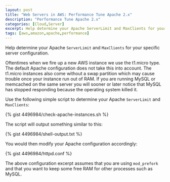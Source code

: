 ```yaml
---
layout: post
title: "Web Servers in AWS: Performance Tune Apache 2.x"
description: "Performance Tune Apache 2.x"
categories: [Cloud,Server]
excerpt: Help determine your Apache ServerLimit and MaxClients for your specific server configuration.
tags: [aws,amazon,apache,performance]
---
```


Help determine your Apache `ServerLimit` and `MaxClients` for your specific server configuration.

Oftentimes when we fire up a new AWS instance we use the t1.micro type. The default Apache configuration does not take this into account. The t1.micro instances also come without a swap partition which may cause trouble once your instance run out of RAM. If you are running MySQL or memcached on the same server you will sooner or later notice that MySQL has stopped responding because the operating system killed it.

Use the following simple script to determine your Apache `ServerLimit` and `MaxClients`:

{% gist 4496984/check-apache-instances.sh %}

The script will output something similar to this:

{% gist 4496984/shell-output.txt %}

You would then modify your Apache configuration accordingly:

{% gist 4496984/httpd.conf %}

The above configuration excerpt assumes that you are using `mod_prefork` and that you want to keep some free RAM for other processes such as MySQL.
